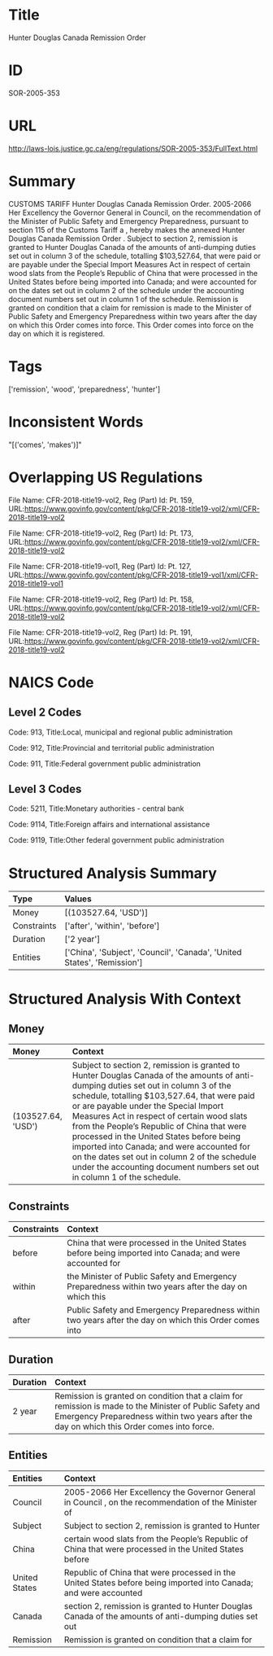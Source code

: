 # Title
Hunter Douglas Canada Remission Order


# ID
SOR-2005-353

# URL
http://laws-lois.justice.gc.ca/eng/regulations/SOR-2005-353/FullText.html


# Summary
CUSTOMS TARIFF Hunter Douglas Canada Remission Order.
2005-2066 Her Excellency the Governor General in Council, on the recommendation of the Minister of Public Safety and Emergency Preparedness, pursuant to section 115 of the  Customs Tariff a , hereby makes the annexed  Hunter Douglas Canada Remission Order .
Subject to section 2, remission is granted to Hunter Douglas Canada of the amounts of anti-dumping duties set out in column 3 of the schedule, totalling $103,527.64, that were paid or are payable under the  Special Import Measures Act  in respect of certain wood slats from the People’s Republic of China that were processed in the United States before being imported into Canada; and were accounted for on the dates set out in column 2 of the schedule under the accounting document numbers set out in column 1 of the schedule.
Remission is granted on condition that a claim for remission is made to the Minister of Public Safety and Emergency Preparedness within two years after the day on which this Order comes into force.
This Order comes into force on the day on which it is registered.


# Tags
['remission', 'wood', 'preparedness', 'hunter']


# Inconsistent Words
"[('comes', 'makes')]"


# Overlapping US Regulations
File Name: CFR-2018-title19-vol2, Reg (Part) Id: Pt. 159, URL:https://www.govinfo.gov/content/pkg/CFR-2018-title19-vol2/xml/CFR-2018-title19-vol2

File Name: CFR-2018-title19-vol2, Reg (Part) Id: Pt. 173, URL:https://www.govinfo.gov/content/pkg/CFR-2018-title19-vol2/xml/CFR-2018-title19-vol2

File Name: CFR-2018-title19-vol1, Reg (Part) Id: Pt. 127, URL:https://www.govinfo.gov/content/pkg/CFR-2018-title19-vol1/xml/CFR-2018-title19-vol1

File Name: CFR-2018-title19-vol2, Reg (Part) Id: Pt. 158, URL:https://www.govinfo.gov/content/pkg/CFR-2018-title19-vol2/xml/CFR-2018-title19-vol2

File Name: CFR-2018-title19-vol2, Reg (Part) Id: Pt. 191, URL:https://www.govinfo.gov/content/pkg/CFR-2018-title19-vol2/xml/CFR-2018-title19-vol2




# NAICS Code
## Level 2 Codes
Code: 913, Title:Local, municipal and regional public administration

Code: 912, Title:Provincial and territorial public administration

Code: 911, Title:Federal government public administration




## Level 3 Codes
Code: 5211, Title:Monetary authorities - central bank

Code: 9114, Title:Foreign affairs and international assistance

Code: 9119, Title:Other federal government public administration







# Structured Analysis Summary
| Type        | Values                                                                  |
|:------------|:------------------------------------------------------------------------|
| Money       | [(103527.64, 'USD')]                                                    |
| Constraints | ['after', 'within', 'before']                                           |
| Duration    | ['2 year']                                                              |
| Entities    | ['China', 'Subject', 'Council', 'Canada', 'United States', 'Remission'] |


# Structured Analysis With Context
 


## Money
| Money              | Context                                                                                                                                                                                                                                                                                                                                                                                                                                                                                                                                         |
|:-------------------|:------------------------------------------------------------------------------------------------------------------------------------------------------------------------------------------------------------------------------------------------------------------------------------------------------------------------------------------------------------------------------------------------------------------------------------------------------------------------------------------------------------------------------------------------|
| (103527.64, 'USD') | Subject to section 2, remission is granted to Hunter Douglas Canada of the amounts of anti-dumping duties set out in column 3 of the schedule, totalling $103,527.64, that were paid or are payable under the  Special Import Measures Act  in respect of certain wood slats from the People’s Republic of China that were processed in the United States before being imported into Canada; and were accounted for on the dates set out in column 2 of the schedule under the accounting document numbers set out in column 1 of the schedule. |


## Constraints
| Constraints   | Context                                                                                                  |
|:--------------|:---------------------------------------------------------------------------------------------------------|
| before        | China that were processed in the United States before being imported into Canada; and were accounted for |
| within        | the Minister of Public Safety and Emergency Preparedness within two years after the day on which this    |
| after         | Public Safety and Emergency Preparedness within two years after the day on which this Order comes into   |


## Duration
| Duration   | Context                                                                                                                                                                                               |
|:-----------|:------------------------------------------------------------------------------------------------------------------------------------------------------------------------------------------------------|
| 2 year     | Remission is granted on condition that a claim for remission is made to the Minister of Public Safety and Emergency Preparedness within two years after the day on which this Order comes into force. |


## Entities
| Entities      | Context                                                                                                          |
|:--------------|:-----------------------------------------------------------------------------------------------------------------|
| Council       | 2005-2066 Her Excellency the Governor General in  Council , on the recommendation of the Minister of             |
| Subject       | Subject to section 2, remission is granted to Hunter                                                             |
| China         | certain wood slats from the People’s Republic of China that were processed in the United States before           |
| United States | Republic of China that were processed in the United States before being imported into Canada; and were accounted |
| Canada        | section 2, remission is granted to Hunter Douglas Canada of the amounts of anti-dumping duties set out           |
| Remission     | Remission is granted on condition that a claim for                                                               |


